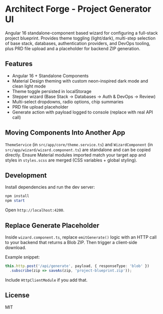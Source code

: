 # Architect Forge - Project Generator UI

Angular 16 standalone-component based wizard for configuring a full-stack project blueprint. Provides theme toggling (light/dark), multi-step selection of base stack, databases, authentication providers, and DevOps tooling, plus PRD file upload and a placeholder for backend ZIP generation.

## Features
- Angular 16 + Standalone Components
- Material Design theming with custom neon-inspired dark mode and clean light mode
- Theme toggle persisted in localStorage
- Stepper wizard (Base Stack -> Databases -> Auth & DevOps -> Review)
- Multi-select dropdowns, radio options, chip summaries
- PRD file upload placeholder
- Generate action with payload logged to console (replace with real API call)

## Moving Components Into Another App
`ThemeService` (in `src/app/core/theme.service.ts`) and `WizardComponent` (in `src/app/wizard/wizard.component.ts`) are standalone and can be copied directly. Ensure Material modules imported match your target app and styles in `styles.scss` are merged (CSS variables + global styling).

## Development

Install dependencies and run the dev server:

```powershell
npm install
npm start
```

Open `http://localhost:4200`.

## Replace Generate Placeholder
Inside `wizard.component.ts`, replace `emitGenerate()` logic with an HTTP call to your backend that returns a Blob ZIP. Then trigger a client-side download.

Example snippet:
```ts
this.http.post('/api/generate', payload, { responseType: 'blob' })
  .subscribe(zip => saveAs(zip, 'project-blueprint.zip'));
```

Include `HttpClientModule` if you add that.

## License
MIT
